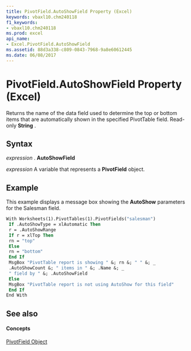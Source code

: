 ```yaml
---
title: PivotField.AutoShowField Property (Excel)
keywords: vbaxl10.chm240118
f1_keywords:
- vbaxl10.chm240118
ms.prod: excel
api_name:
- Excel.PivotField.AutoShowField
ms.assetid: 88d3a338-c809-0843-7968-9a8e60612445
ms.date: 06/08/2017
---
```



# PivotField.AutoShowField Property (Excel)

Returns the name of the data field used to determine the top or bottom items that are automatically shown in the specified PivotTable field. Read-only **String** .


## Syntax

 _expression_ . **AutoShowField**

 _expression_ A variable that represents a **PivotField** object.


## Example

This example displays a message box showing the **AutoShow** parameters for the Salesman field.


```vb
With Worksheets(1).PivotTables(1).PivotFields("salesman") 
 If .AutoShowType = xlAutomatic Then 
 r = .AutoShowRange 
 If r = xlTop Then 
 rn = "top" 
 Else 
 rn = "bottom" 
 End If 
 MsgBox "PivotTable report is showing " &; rn &; " " &; _ 
 .AutoShowCount &; " items in " &; .Name &; _ 
 " field by " &; .AutoShowField 
 Else 
 MsgBox "PivotTable report is not using AutoShow for this field" 
 End If 
End With
```


## See also


#### Concepts


[PivotField Object](pivotfield-object-excel.md)


